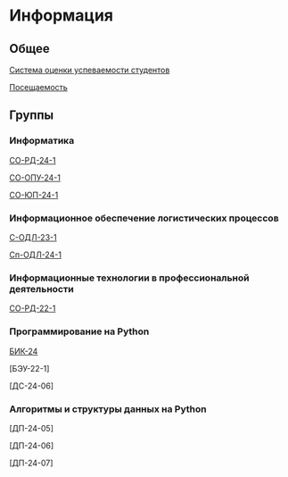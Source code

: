 # Информация

## Общее
[Система оценки успеваемости студентов](ratingSystem.md)

[Посещаемость](grades25.xlsx)

## Группы

### Информатика

[СО-РД-24-1](rd-24-1/README.md)

[СО-ОПУ-24-1](opu-24-1/README.md)

[СО-ЮП-24-1](up-24-1/README.md)

### Информационное обеспечение логистических процессов

[С-ОДЛ-23-1](odl-23-1/README.md)

[Сп-ОДЛ-24-1](odl-24-1/README.md)

### Информационные технологии в профессиональной деятельности

[СО-РД-22-1](rd-22-1/README.md)

### Программирование на Python

[БИК-24](bik-24/README.md)

[БЭУ-22-1]

[ДС-24-06]

### Алгоритмы и структуры данных на Python

[ДП-24-05]

[ДП-24-06]

[ДП-24-07]
